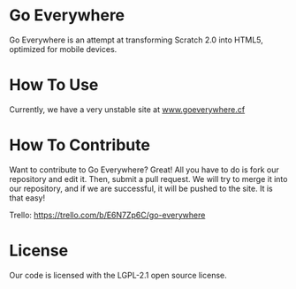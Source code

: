 Go Everywhere
=============

Go Everywhere is an attempt at transforming Scratch 2.0 into HTML5, optimized for mobile devices.

How To Use
=============
Currently, we have a very unstable site at www.goeverywhere.cf

How To Contribute
=============
Want to contribute to Go Everywhere? Great! All you have to do is fork our repository and edit it.  Then, submit a pull request. We will try to merge it into our repository, and if we are successful, it will be pushed to the site. It is that easy!

Trello: https://trello.com/b/E6N7Zp6C/go-everywhere

License
=============
Our code is licensed with the LGPL-2.1 open source license.
